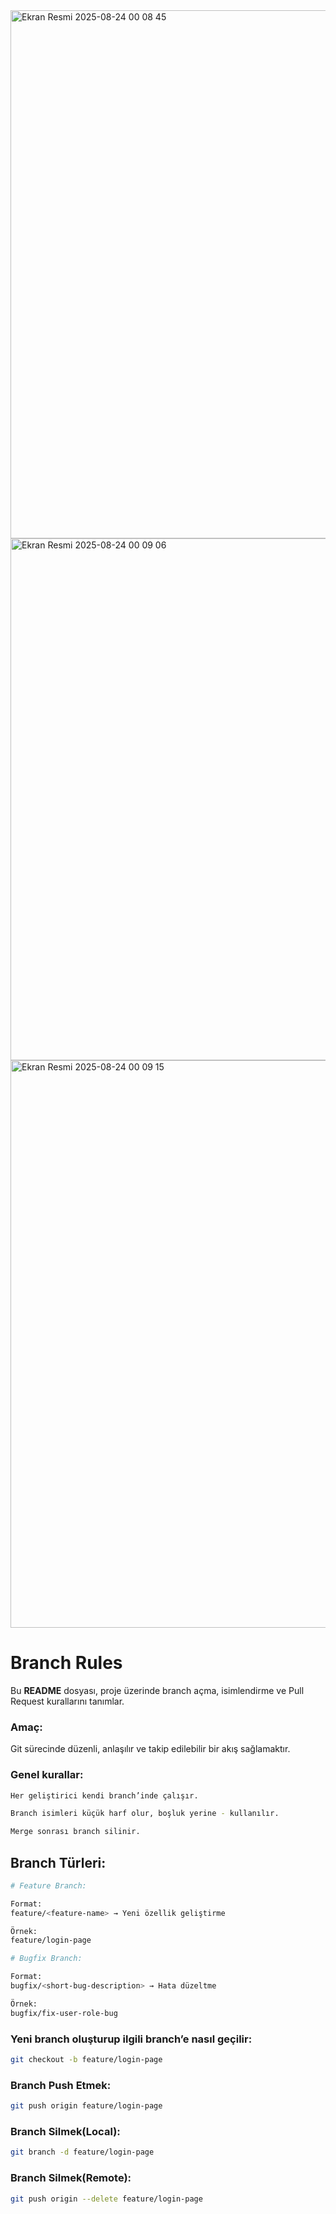 
<img width="1315" height="845" alt="Ekran Resmi 2025-08-24 00 08 45" src="https://github.com/user-attachments/assets/9fa20fe0-8c2a-414a-b124-7a0db4a7b7a0" />

<img width="1315" height="835" alt="Ekran Resmi 2025-08-24 00 09 06" src="https://github.com/user-attachments/assets/3d30e293-e321-48a8-922d-e60fa1bbe06b" />

<img width="1315" height="908" alt="Ekran Resmi 2025-08-24 00 09 15" src="https://github.com/user-attachments/assets/76ffe83f-f803-429e-977f-809d9c7d8ad3" />



# Branch Rules

Bu **README** dosyası, proje üzerinde branch açma, isimlendirme ve Pull Request kurallarını tanımlar.

### Amaç:

Git sürecinde düzenli, anlaşılır ve takip edilebilir bir akış sağlamaktır.

### Genel kurallar:

```bash
Her geliştirici kendi branch’inde çalışır.

Branch isimleri küçük harf olur, boşluk yerine - kullanılır.

Merge sonrası branch silinir.
```

## Branch Türleri:

```bash
# Feature Branch:

Format:
feature/<feature-name> → Yeni özellik geliştirme

Örnek:
feature/login-page
```
```bash
# Bugfix Branch:

Format:
bugfix/<short-bug-description> → Hata düzeltme

Örnek:
bugfix/fix-user-role-bug
```
### Yeni branch oluşturup ilgili branch’e nasıl geçilir:
```bash
git checkout -b feature/login-page
```
### Branch Push Etmek:
```bash
git push origin feature/login-page
```
### Branch Silmek(Local):
```bash
git branch -d feature/login-page
```
### Branch Silmek(Remote):
```bash
git push origin --delete feature/login-page
```
